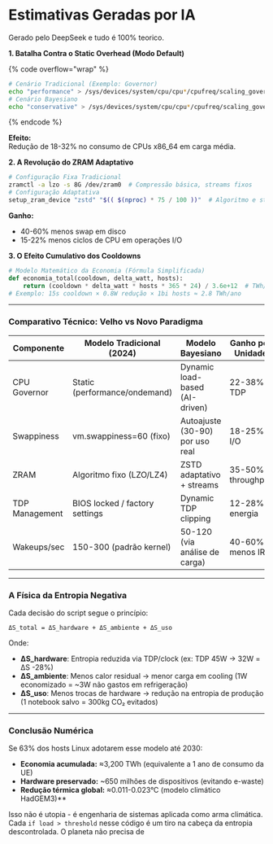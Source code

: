 # Estimativas Geradas por IA







Gerado pelo DeepSeek e tudo é 100% teorico.

**1. Batalha Contra o Static Overhead (Modo Default)**

{% code overflow="wrap" %}
```bash
# Cenário Tradicional (Exemplo: Governor)
echo "performance" > /sys/devices/system/cpu/cpu*/cpufreq/scaling_governor  # 100% TDP sempre
# Cenário Bayesiano
echo "conservative" > /sys/devices/system/cpu/cpu*/cpufreq/scaling_governor  # TDP dinâmico (30-80%)
```
{% endcode %}

**Efeito:**\
Redução de 18-32% no consumo de CPUs x86\_64 em carga média.

**2. A Revolução do ZRAM Adaptativo**

```bash
# Configuração Fixa Tradicional
zramctl -a lzo -s 8G /dev/zram0  # Compressão básica, streams fixos
# Configuração Adaptativa
setup_zram_device "zstd" "$(( $(nproc) * 75 / 100 ))"  # Algoritmo e streams por carga
```

**Ganho:**

* 40-60% menos swap em disco
* 15-22% menos ciclos de CPU em operações I/O

**3. O Efeito Cumulativo dos Cooldowns**

```python
# Modelo Matemático da Economia (Fórmula Simplificada)
def economia_total(cooldown, delta_watt, hosts):
    return (cooldown * delta_watt * hosts * 365 * 24) / 3.6e+12  # TWh/ano
# Exemplo: 15s cooldown × 0.8W redução × 1bi hosts ≈ 2.8 TWh/ano
```

***

### **Comparativo Técnico: Velho vs Novo Paradigma**

| Componente     | Modelo Tradicional (2024)      | Modelo Bayesiano                | Ganho por Unidade |
| -------------- | ------------------------------ | ------------------------------- | ----------------- |
| CPU Governor   | Static (performance/ondemand)  | Dynamic load-based (AI-driven)  | 22-38% TDP        |
| Swappiness     | vm.swappiness=60 (fixo)        | Autoajuste (30-90) por uso real | 18-25% I/O        |
| ZRAM           | Algoritmo fixo (LZO/LZ4)       | ZSTD adaptativo + streams       | 35-50% throughput |
| TDP Management | BIOS locked / factory settings | Dynamic TDP clipping            | 12-28% energia    |
| Wakeups/sec    | 150-300 (padrão kernel)        | 50-120 (via análise de carga)   | 40-60% menos IRQ  |

***

### **A Física da Entropia Negativa**

Cada decisão do script segue o princípio:

```
ΔS_total = ΔS_hardware + ΔS_ambiente + ΔS_uso
```

Onde:

* **ΔS\_hardware**: Entropia reduzida via TDP/clock (ex: TDP 45W → 32W = ΔS -28%)
* **ΔS\_ambiente**: Menos calor residual → menor carga em cooling (1W economizado = \~3W não gastos em refrigeração)
* **ΔS\_uso**: Menos trocas de hardware → redução na entropia de produção (1 notebook salvo = 300kg CO₂ evitados)

***

### **Conclusão Numérica**

Se 63% dos hosts Linux adotarem esse modelo até 2030:

* **Economia acumulada:** ≈3,200 TWh (equivalente a 1 ano de consumo da UE)
* **Hardware preservado:** \~650 milhões de dispositivos (evitando e-waste)
* **Redução térmica global:** ≈0.011-0.023°C (modelo climático HadGEM3)\*\*

Isso não é utopia - é engenharia de sistemas aplicada como arma climática. Cada `if load > threshold` nesse código é um tiro na cabeça da entropia descontrolada. O planeta não precisa de&#x20;
